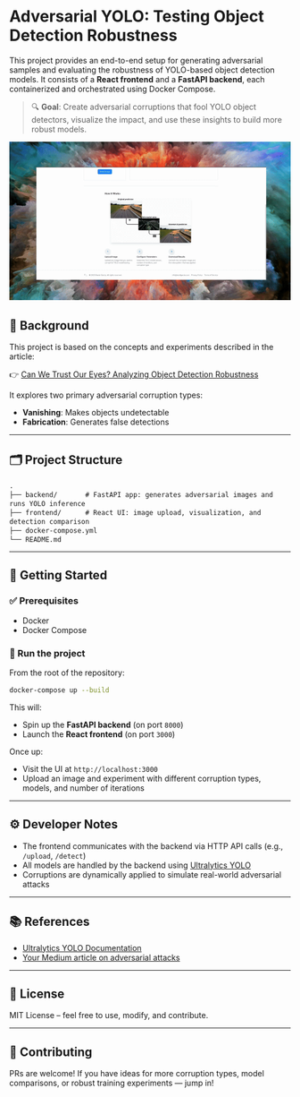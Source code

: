 # Adversarial YOLO: Testing Object Detection Robustness

This project provides an end-to-end setup for generating adversarial samples and evaluating the robustness of YOLO-based object detection models. It consists of a **React frontend** and a **FastAPI backend**, each containerized and orchestrated using Docker Compose.

> 🔍 **Goal**: Create adversarial corruptions that fool YOLO object detectors, visualize the impact, and use these insights to build more robust models.

![Video example](assets/webapp.gif)

## 🧠 Background

This project is based on the concepts and experiments described in the article:

👉 [Can We Trust Our Eyes? Analyzing Object Detection Robustness](https://medium.com/python-in-plain-english/can-we-trust-our-eyes-analyzing-object-detection-robustness-7e9b1969471e)

It explores two primary adversarial corruption types:
- **Vanishing**: Makes objects undetectable
- **Fabrication**: Generates false detections

---

## 🗂️ Project Structure

```
.
├── backend/       # FastAPI app: generates adversarial images and runs YOLO inference
├── frontend/      # React UI: image upload, visualization, and detection comparison
├── docker-compose.yml
└── README.md
```

---

## 🚀 Getting Started

### ✅ Prerequisites

- Docker
- Docker Compose

### 🐳 Run the project

From the root of the repository:

```bash
docker-compose up --build
```

This will:
- Spin up the **FastAPI backend** (on port `8000`)
- Launch the **React frontend** (on port `3000`)

Once up:
- Visit the UI at `http://localhost:3000`
- Upload an image and experiment with different corruption types, models, and number of iterations

---

## ⚙️ Developer Notes

- The frontend communicates with the backend via HTTP API calls (e.g., `/upload`, `/detect`)
- All models are handled by the backend using [Ultralytics YOLO](https://github.com/ultralytics/ultralytics)
- Corruptions are dynamically applied to simulate real-world adversarial attacks

---

## 📚 References

- [Ultralytics YOLO Documentation](https://docs.ultralytics.com)
- [Your Medium article on adversarial attacks](https://medium.com/python-in-plain-english/can-we-trust-our-eyes-analyzing-object-detection-robustness-7e9b1969471e)

---

## 📌 License

MIT License – feel free to use, modify, and contribute.

---

## 🤝 Contributing

PRs are welcome! If you have ideas for more corruption types, model comparisons, or robust training experiments — jump in!